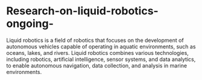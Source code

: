 # Research-on-liquid-robotics-ongoing-

Liquid robotics is a field of robotics that focuses on the development of autonomous vehicles capable of operating in aquatic environments, such as oceans, lakes, and rivers.
Liquid robotics combines various technologies, including robotics, artificial intelligence, sensor systems, and data analytics, to enable autonomous navigation, data collection, and analysis in marine environments.
